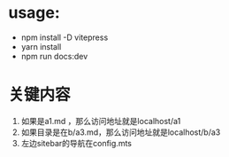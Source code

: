 # usage:
 - npm install -D vitepress
 - yarn install
 - npm run docs:dev

# 关键内容
1. 如果是a1.md ，那么访问地址就是localhost/a1
2. 如果目录是在b/a3.md，那么访问地址就是localhost/b/a3
3. 左边sitebar的导航在config.mts
